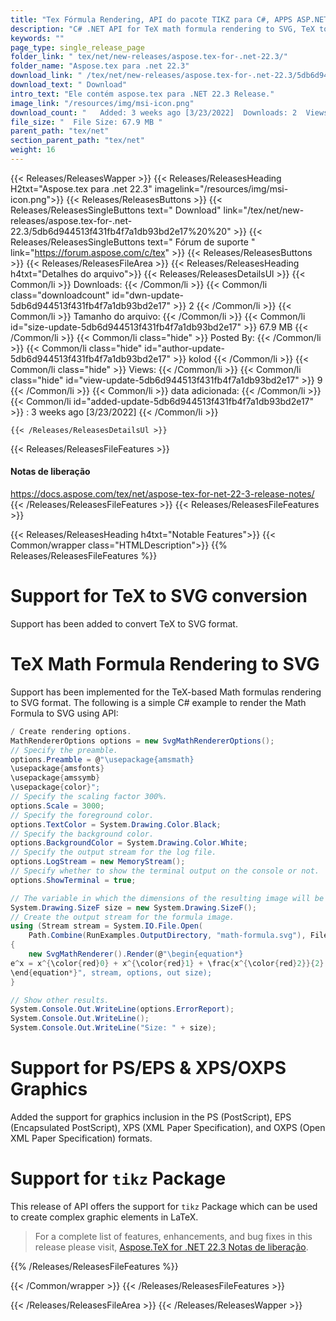 ```yaml
---
title: "Tex Fórmula Rendering, API do pacote TIKZ para C#, APPS ASP.NET"
description: "C# .NET API for TeX math formula rendering to SVG, TeX to SVG conversion, support for 'tikz' package, graphics inclusion in the PS, EPS & XPS, OXPS formats."
keywords: ""
page_type: single_release_page
folder_link: " tex/net/new-releases/aspose.tex-for-.net-22.3/"
folder_name: "Aspose.tex para .net 22.3"
download_link: " /tex/net/new-releases/aspose.tex-for-.net-22.3/5db6d944513f431fb4f7a1db93bd2e17"
download_text: " Download"
intro_text: "Ele contém aspose.tex para .NET 22.3 Release."
image_link: "/resources/img/msi-icon.png"
download_count: "   Added: 3 weeks ago [3/23/2022]  Downloads: 2  Views: 8"
file_size: "  File Size: 67.9 MB "
parent_path: "tex/net"
section_parent_path: "tex/net"
weight: 16
---
```


{{< Releases/ReleasesWapper >}}
{{< Releases/ReleasesHeading H2txt="Aspose.tex para .net 22.3" imagelink="/resources/img/msi-icon.png">}}
{{< Releases/ReleasesButtons >}}
{{< Releases/ReleasesSingleButtons text=" Download" link="/tex/net/new-releases/aspose.tex-for-.net-22.3/5db6d944513f431fb4f7a1db93bd2e17%20%20" >}}
{{< Releases/ReleasesSingleButtons text=" Fórum de suporte " link="https://forum.aspose.com/c/tex" >}}
{{< Releases/ReleasesButtons >}}
{{< Releases/ReleasesFileArea >}}
{{< Releases/ReleasesHeading h4txt="Detalhes do arquivo">}}
{{< Releases/ReleasesDetailsUl >}}
{{< Common/li  >}} Downloads: {{< /Common/li >}}
{{< Common/li class="downloadcount" id="dwn-update-5db6d944513f431fb4f7a1db93bd2e17" >}} 2 {{< /Common/li >}}
{{< Common/li  >}} Tamanho do arquivo: {{< /Common/li >}}
{{< Common/li id="size-update-5db6d944513f431fb4f7a1db93bd2e17" >}} 67.9 MB {{< /Common/li >}}
{{< Common/li  class="hide" >}} Posted By: {{< /Common/li >}}
{{< Common/li class="hide" id="author-update-5db6d944513f431fb4f7a1db93bd2e17" >}} kolod {{< /Common/li >}}
{{< Common/li class="hide"  >}} Views: {{< /Common/li >}}
{{< Common/li class="hide" id="view-update-5db6d944513f431fb4f7a1db93bd2e17" >}} 9 {{< /Common/li >}}
{{< Common/li  >}} data adicionada: {{< /Common/li >}}
{{< Common/li id="added-update-5db6d944513f431fb4f7a1db93bd2e17" >}} : 3 weeks ago [3/23/2022] {{< /Common/li >}}

    {{< /Releases/ReleasesDetailsUl >}}

{{< Releases/ReleasesFileFeatures >}}

<h4>Notas de liberação</h4><div><a href="https://docs.aspose.com/tex/net/aspose-tex-for-net-22-3-release-notes/">https://docs.aspose.com/tex/net/aspose-tex-for-net-22-3-release-notes/</a></div>
{{< /Releases/ReleasesFileFeatures >}}
{{< Releases/ReleasesFileFeatures >}}

{{< Releases/ReleasesHeading h4txt="Notable Features">}}
{{< Common/wrapper class="HTMLDescription">}}
{{% Releases/ReleasesFileFeatures %}}

# Support for TeX to SVG conversion

Support has been added to convert TeX to SVG format.

# TeX Math Formula Rendering to SVG

Support has been implemented for the TeX-based Math formulas rendering to SVG format. The following is a simple C# example to render the Math Formula to SVG using API:

```csharp
/ Create rendering options.
MathRendererOptions options = new SvgMathRendererOptions();
// Specify the preamble.
options.Preamble = @"\usepackage{amsmath}
\usepackage{amsfonts}
\usepackage{amssymb}
\usepackage{color}";
// Specify the scaling factor 300%.
options.Scale = 3000;
// Specify the foreground color.
options.TextColor = System.Drawing.Color.Black;
// Specify the background color.
options.BackgroundColor = System.Drawing.Color.White;
// Specify the output stream for the log file.
options.LogStream = new MemoryStream();
// Specify whether to show the terminal output on the console or not.
options.ShowTerminal = true;

// The variable in which the dimensions of the resulting image will be written.
System.Drawing.SizeF size = new System.Drawing.SizeF();
// Create the output stream for the formula image.
using (Stream stream = System.IO.File.Open(
    Path.Combine(RunExamples.OutputDirectory, "math-formula.svg"), FileMode.Create))
{
    new SvgMathRenderer().Render(@"\begin{equation*}
e^x = x^{\color{red}0} + x^{\color{red}1} + \frac{x^{\color{red}2}}{2} + \frac{x^{\color{red}3}}{6} + \cdots = \sum_{n\geq 0} \frac{x^{\color{red}n}}{n!}
\end{equation*}", stream, options, out size);
}

// Show other results.
System.Console.Out.WriteLine(options.ErrorReport);
System.Console.Out.WriteLine();
System.Console.Out.WriteLine("Size: " + size);
```

# Support for PS/EPS & XPS/OXPS Graphics

Added the support for graphics inclusion in the PS (PostScript), EPS (Encapsulated PostScript), XPS (XML Paper Specification), and OXPS (Open XML Paper Specification) formats.

# Support for `tikz` Package

This release of API offers the support for `tikz` Package which can be used to create complex graphic elements in LaTeX.

> For a complete list of features, enhancements, and bug fixes in this release please visit, [Aspose.TeX for .NET 22.3 Notas de liberação](https://docs.aspose.com/tex/net/aspose-tex-for-net-22-3-release-notes/).

{{% /Releases/ReleasesFileFeatures %}}

{{< /Common/wrapper >}}
{{< /Releases/ReleasesFileFeatures >}}

{{< /Releases/ReleasesFileArea >}}
{{< /Releases/ReleasesWapper >}}

